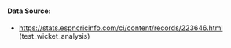 #### Data Source:
- https://stats.espncricinfo.com/ci/content/records/223646.html (test_wicket_analysis)

